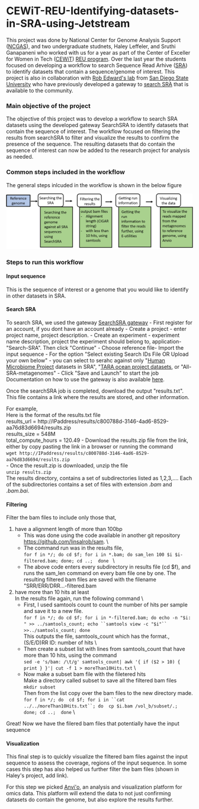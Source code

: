 # CEWiT-REU-Identifying-datasets-in-SRA-using-Jetstream

This project was done by National Center for Genome Analysis Support ([NCGAS](https://ncgas.org/)), and two undergraduate studnets, Haley Leffeler, and Sruthi Ganapaneni who worked with us for a year as part of the Center of Exceller for Women in Tech ([CEWiT](http://cewit.indiana.edu/)) [REU program](http://cewit.indiana.edu/students/REU/index.shtml). Over the last  year the students focused on developing a workflow to search Sequence Read Arhive ([SRA](https://www.ncbi.nlm.nih.gov/sra)) to identify datasets that contain a sequence/genome of interest. This project is also in collaboration with [Rob Edward's lab](https://edwards.sdsu.edu) from [San Diego State University](https://www.sdsu.edu/) who have previously developed a gateway to [search SRA](https://www.searchsra.org/) that is available to the community. 

### Main objective of the project 
The objective of this project was to develop a workflow to search SRA datasets using the developed gateway SearchSRA to identify datasets that contain the sequence of interest. The workflow focused on filtering the results from searchSRA to filter and visualize the results to confirm the presence of the sequence. The resulting datasets that do contain the sequence of interest can now be added to the research project for analysis as needed. 

### Common steps included in the workflow 
The general steps inlcuded in the workflow is shown in the below figure

![alt text](https://github.com/NCGAS/CEWiT-REU-Identifying-datasets-in-SRA-using-Jetstream/blob/master/SRApaper-method.png "Workflow steps")

### Steps to run this workflow
#### Input sequence
This is the sequence of interest or a genome that you would like to identify in other datasets in SRA.

#### Search SRA 
To search SRA, we used the gateway [SearchSRA gateway](https://www.searchsra.org/)
    - First register for an account, if you dont have an account already
    - Create a project - enter project name, project description. 
    - Create an experiment - experiment name description, project the experiment should belong to, application-"Search-SRA". Then click "Continue" 
    - Choose reference file- Import the input sequence 
    - For the option "Select existing Search IDs File OR Upload your own below" - you can select to serahc against only "[Human Microbiome Project](https://www.hmpdacc.org/ihmp/) datasets in SRA", "[TARA ocean project datasets](https://oceans.taraexpeditions.org/en/m/about-tara/les-expeditions/tara-oceans/), or "All-SRA-metagenomes"
    - Click "Save and Launch" to start the job
  Documentation on how to use the gateway is also available [here](https://www.searchsra.org/pages/documentation).

Once the searchSRA job is completed, download the output "results.txt". This file contains a link where the results are stored, and other information.     

For example, \
Here is the format of the results.txt file \
results_url = http://IPaddress/results/c800788d-3146-4ad6-8529-aa76d83d6694/results.zip \
results_size = 548M \
total_compute_hours = 120.49 
    - Download the results.zip file from the link, either by copy pasting the link in a browser or running the command \
        `wget http://IPaddress/results/c800788d-3146-4ad6-8529-aa76d83d6694/results.zip` \
    - Once the result.zip is downloaded, unzip the file \
        `unzip results.zip` \
The results directory, contains a set of subdirectories listed as 1,2,3,.... Each of the subdirectories contains a set of files with    extension *.bam* and *.bam.bai*.  

#### Filtering  
Filter the bam files to include only those that, 
1. have a alignment length of more than 100bp 
    - This was done using the code available in another git repository https://github.com/linsalrob/sam. \
    - The command run was in the results file, \
        `for f in */; do cd $f; for i in *.bam; do sam_len 100 $i $i-filtered.bam; done; cd ..;  done ` \
    - The above code enters every subdirectory in results file (cd $f), and runs the sam_len command on every bam file one by one. The resulting filtered bam files are saved with the filename "SRR/ERR/DRR...-filtered.bam 
2. have more than 10 hits at least \
In the results file again, run the following command \
    - First, I used samtools count to count the number of hits per sample and save it to a new file. \
    `for f in */; do cd $f; for i in *-filtered.bam; do echo -n "$i: " >> ../samtools_count; echo ``samtools view -c "$i"`` >>../samtools_count; done` \
    This outputs the file, samtools_count which has the format., (S/E/D)RR ID: number of hits \
    - Then create a subset list with lines from samtools_count that have more than 10 hits, using the command \
    `sed -e 's/bam: /\t/g' samtools_count| awk '{ if ($2 > 10) { print } }'| cut -f 1 > moreThan10Hits.txt` \
    - Now make a subset bam file with the filetered hits \
        Make a directory called subset to save all the filtered bam files \
        `mkdir subset` \
        Then from the list copy over the bam files to the new directory made. \
        `for f in */; do  cd $f; for i in ``cat ../../moreThan10Hits.txt``; do  cp $i.bam /vol_b/subset/.; done; cd ..;  done` \

Great! Now we have the filered bam files that potentially have the input sequence 
 
#### Visualization 
This final step is to quickly visualize the filtered bam files against the input sequence to assess the coverage, regions of the input sequence. In some cases this step has also helped us further filter the bam files (shown in Haley's project, add link).  

For this step we picked [Anvi'o](http://merenlab.org/software/anvio/), an analysis and visualization platform for omics data. This platform will extend the data to not just confirming datasets do contain the genome, but also explore the results further. 



